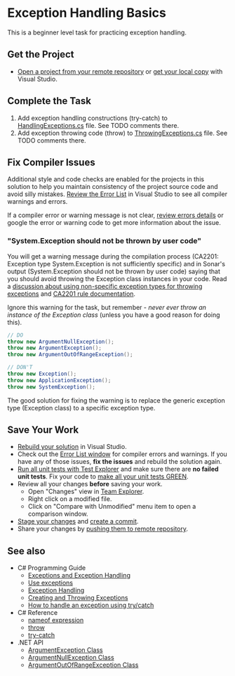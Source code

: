 # Exception Handling Basics

This is a beginner level task for practicing exception handling.


## Get the Project

* [Open a project from your remote repository](https://docs.microsoft.com/en-us/visualstudio/get-started/tutorial-open-project-from-repo) or [get your local copy](https://docs.microsoft.com/en-us/azure/devops/repos/git/clone#clone-from-another-git-provider) with Visual Studio.


## Complete the Task

1. Add exception handling constructions (try-catch) to [HandlingExceptions.cs](ExceptionHandling/HandlingExceptions.cs) file. See TODO comments there.
2. Add exception throwing code (throw) to [ThrowingExceptions.cs](ExceptionHandling/ThrowingExceptions.cs) file. See TODO comments there.


## Fix Compiler Issues

Additional style and code checks are enabled for the projects in this solution to help you maintain consistency of the project source code and avoid silly mistakes. [Review the Error List](https://docs.microsoft.com/en-us/visualstudio/ide/find-and-fix-code-errors#review-the-error-list) in Visual Studio to see all compiler warnings and errors.

If a compiler error or warning message is not clear, [review errors details](https://docs.microsoft.com/en-us/visualstudio/ide/find-and-fix-code-errors#review-errors-in-detail) or google the error or warning code to get more information about the issue.

### "System.Exception should not be thrown by user code"

You will get a warning message during the compilation process (CA2201: Exception type System.Exception is not sufficiently specific) and in Sonar's output (System.Exception should not be thrown by user code) saying that you should avoid throwing the Exception class instances in your code. Read a [discussion about using non-specific exception types for throwing exceptions](https://stackoverflow.com/questions/22453650/why-are-we-not-to-throw-these-exceptions) and [CA2201 rule documentation](https://docs.microsoft.com/en-us/dotnet/fundamentals/code-analysis/quality-rules/ca2201).

Ignore this warning for the task, but remember - *never ever throw an instance of the Exception class* (unless you have a good reason for doing this).

```cs
// DO
throw new ArgumentNullException();
throw new ArgumentException();
throw new ArgumentOutOfRangeException();

// DON'T
throw new Exception();
throw new ApplicationException();
throw new SystemException();
```

The good solution for fixing the warning is to replace the generic exception type (Exception class) to a specific exception type.


## Save Your Work

* [Rebuild your solution](https://docs.microsoft.com/en-us/visualstudio/ide/building-and-cleaning-projects-and-solutions-in-visual-studio) in Visual Studio.
* Check out the [Error List window](https://docs.microsoft.com/en-us/visualstudio/ide/reference/error-list-window) for compiler errors and warnings. If you have any of those issues, **fix the issues** and rebuild the solution again.
* [Run all unit tests with Test Explorer](https://docs.microsoft.com/en-us/visualstudio/test/run-unit-tests-with-test-explorer) and make sure there are **no failed unit tests**. Fix your code to [make all your unit tests GREEN](https://stackoverflow.com/questions/276813/what-is-red-green-testing).
* Review all your changes **before** saving your work.
    * Open "Changes" view in [Team Explorer](https://docs.microsoft.com/en-us/visualstudio/ide/reference/team-explorer-reference).
    * Right click on a modified file.
    * Click on "Compare with Unmodified" menu item to open a comparison window.
* [Stage your changes](https://docs.microsoft.com/en-us/azure/devops/repos/git/commits#stage-your-changes) and [create a commit](https://docs.microsoft.com/en-us/azure/devops/repos/git/commits#create-a-commit).
* Share your changes by [pushing them to remote repository](https://docs.microsoft.com/en-us/azure/devops/repos/git/pushing).


## See also

* C# Programming Guide
  * [Exceptions and Exception Handling](https://docs.microsoft.com/en-us/dotnet/csharp/programming-guide/exceptions/)
  * [Use exceptions](https://docs.microsoft.com/en-us/dotnet/csharp/programming-guide/exceptions/using-exceptions)
  * [Exception Handling](https://docs.microsoft.com/en-us/dotnet/csharp/programming-guide/exceptions/exception-handling)
  * [Creating and Throwing Exceptions](https://docs.microsoft.com/en-us/dotnet/csharp/programming-guide/exceptions/creating-and-throwing-exceptions)
  * [How to handle an exception using try/catch](https://docs.microsoft.com/en-us/dotnet/csharp/programming-guide/exceptions/how-to-handle-an-exception-using-try-catch)
* C# Reference
  * [nameof expression](https://docs.microsoft.com/en-us/dotnet/csharp/language-reference/operators/nameof)
  * [throw](https://docs.microsoft.com/en-us/dotnet/csharp/language-reference/keywords/throw)
  * [try-catch](https://docs.microsoft.com/en-us/dotnet/csharp/language-reference/keywords/try-catch)
* .NET API
  * [ArgumentException Class](https://docs.microsoft.com/en-us/dotnet/api/system.argumentexception)
  * [ArgumentNullException Class](https://docs.microsoft.com/en-us/dotnet/api/system.argumentnullexception)
  * [ArgumentOutOfRangeException Class](https://docs.microsoft.com/en-us/dotnet/api/system.argumentoutofrangeexception)
